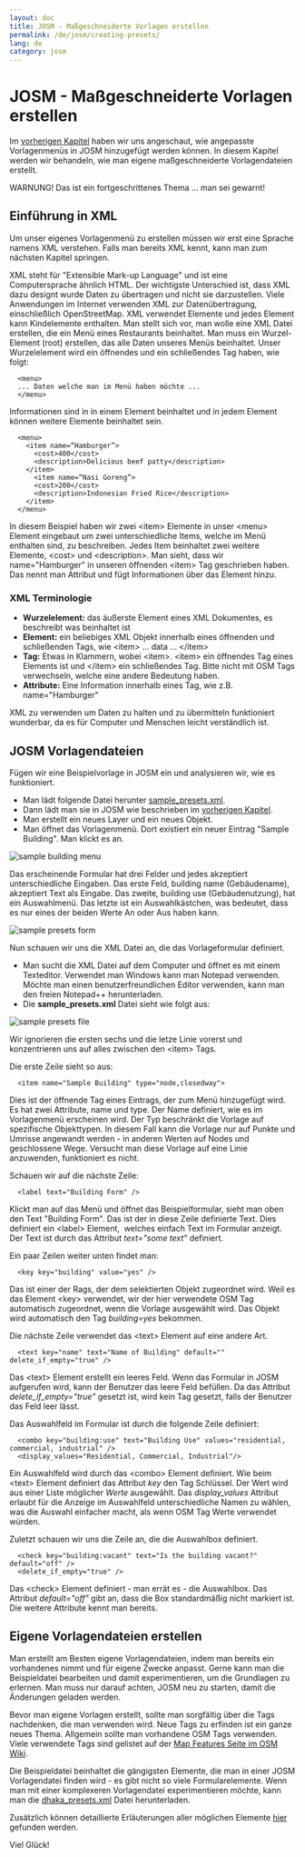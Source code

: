 ```yaml
---
layout: doc
title: JOSM - Maßgeschneiderte Vorlagen erstellen
permalink: /de/josm/creating-presets/
lang: de
category: josm
---
```


JOSM - Maßgeschneiderte Vorlagen erstellen
=======================


Im [vorherigen Kapitel](/de/josm/josm-presets) haben wir uns angeschaut, wie angepasste Vorlagenmenüs in JOSM hinzugefügt werden können. In diesem Kapitel werden wir behandeln, wie man eigene maßgeschneiderte Vorlagendateien erstellt.  

WARNUNG! Das ist ein fortgeschrittenes Thema ... man sei gewarnt!  

Einführung in XML
-------------------

Um unser eigenes Vorlagenmenü zu erstellen müssen wir erst eine Sprache namens XML verstehen. Falls man bereits XML kennt, kann man zum nächsten Kapitel springen.  

XML steht für "Extensible Mark-up Language" und ist eine Computersprache ähnlich HTML. Der wichtigste Unterschied ist, dass XML dazu designt wurde Daten zu übertragen und nicht sie darzustellen. Viele Anwendungen im Internet verwenden XML zur Datenübertragung, einschließlich OpenStreetMap. XML verwendet Elemente und jedes Element kann Kindelemente enthalten. Man stellt sich vor, man wolle eine XML Datei erstellen, die ein Menü eines Restaurants beinhaltet. Man muss ein Wurzel-Element (root) erstellen, das alle Daten unseres Menüs beinhaltet. Unser Wurzelelement wird ein öffnendes und ein schließendes Tag haben, wie folgt:

      <menu>
      ... Daten welche man im Menü haben möchte ...
      </menu>

Informationen sind in in einem Element beinhaltet und in jedem Element können weitere Elemente beinhaltet sein.  

      <menu>
        <item name=“Hamburger”>
          <cost>400</cost>
          <description>Delicious beef patty</description>
        </item>
          <item name=“Nasi Goreng”>
          <cost>200</cost>
          <description>Indonesian Fried Rice</description>
        </item>
      </menu>

In diesem Beispiel haben wir zwei &lt;item&gt; Elemente in unser &lt;menu&gt; Element eingebaut um zwei unterschiedliche Items, welche im Menü enthalten sind, zu beschreiben. Jedes Item beinhaltet zwei weitere Elemente, &lt;cost&gt; und &lt;description&gt;. Man sieht, dass wir name="Hamburger" in unseren öffnenden &lt;item&gt; Tag geschrieben haben. Das nennt man Attribut und fügt Informationen über das Element hinzu.


### XML Terminologie

- **Wurzelelement:** das äußerste Element eines XML Dokumentes, es beschreibt was beinhaltet ist  
- **Element:** ein beliebiges XML Objekt innerhalb eines öffnenden und schließenden Tags, wie &lt;item&gt; ... data ... &lt;/item&gt;  
- **Tag:** Etwas in Klammern, wobei &lt;item&gt;. &lt;item&gt; ein öffnendes Tag eines Elements ist und &lt;/item&gt; ein schließendes Tag. Bitte nicht mit OSM Tags verwechseln, welche eine andere Bedeutung haben.  
- **Attribute:** Eine Information innerhalb eines Tag, wie z.B. name="Hamburger"  

XML zu verwenden um Daten zu halten und zu übermitteln funktioniert wunderbar, da es für Computer und Menschen leicht verständlich ist.  


JOSM Vorlagendateien
-------------------

Fügen wir eine Beispielvorlage in JOSM ein und analysieren wir, wie es funktioniert.  

- Man lädt folgende Datei herunter [sample_presets.xml](/files/sample_presets.xml).  
- Dann lädt man sie in JOSM wie beschrieben im [vorherigen Kapitel](/de/josm/josm-presets).  
- Man erstellt ein neues Layer und ein neues Objekt.  
- Man öffnet das Vorlagenmenü. Dort existiert ein neuer Eintrag "Sample Building". Man klickt es an.  

![sample building menu][]

Das erscheinende Formular hat drei Felder und jedes akzeptiert unterschiedliche Eingaben. Das erste Feld, building name (Gebäudename), akzeptiert Text als Eingabe. Das zweite, building use (Gebäudenutzung), hat ein Auswahlmenü. Das letzte ist ein Auswahlkästchen, was bedeutet, dass es nur eines der beiden Werte An oder Aus haben kann.

![sample presets form][]

Nun schauen wir uns die XML Datei an, die das Vorlageformular definiert.

- Man sucht die XML Datei auf dem Computer und öffnet es mit einem Texteditor. Verwendet man Windows kann man Notepad verwenden. Möchte man einen benutzerfreundlichen Editor verwenden, kann man den freien Notepad++ herunterladen.  
- Die **sample_presets.xml** Datei sieht wie folgt aus:  

![sample presets file][]

Wir ignorieren die ersten sechs und die letze Linie vorerst und konzentrieren uns auf alles zwischen den &lt;item&gt; Tags.

Die erste Zeile sieht so aus:

      <item name="Sample Building" type="node,closedway">

Dies ist der öffnende Tag eines Eintrags, der zum Menü hinzugefügt wird. Es hat zwei Attribute, name und type. Der Name definiert, wie es im Vorlagenmenü erscheinen wird. Der Typ beschränkt die Vorlage auf spezifische Objekttypen. In diesem Fall kann die Vorlage nur auf Punkte und Umrisse angewandt werden - in anderen Werten auf Nodes und geschlossene Wege. Versucht man diese Vorlage auf eine Linie anzuwenden, funktioniert es nicht.  

Schauen wir auf die nächste Zeile:  

      <label text="Building Form" />

Klickt man auf das Menü und öffnet das Beispielformular, sieht man oben den Text "Building Form". Das ist der in diese Zeile definierte Text. Dies definiert ein &lt;label&gt; Element,  welches einfach Text im Formular anzeigt. Der Text ist durch das Attribut *text="some text"* definiert.  

Ein paar Zeilen weiter unten findet man:  

      <key key="building" value="yes" />

Das ist einer der Rags, der dem selektierten Objekt zugeordnet wird. Weil es das Element &lt;key&gt; verwendet, wir der hier verwendete OSM Tag automatisch zugeordnet, wenn die Vorlage ausgewählt wird. Das Objekt wird automatisch den Tag *building=yes* bekommen.  

Die nächste Zeile verwendet das &lt;text&gt; Element auf eine andere Art.  

      <text key="name" text="Name of Building" default="" delete_if_empty="true" />

Das &lt;text&gt; Element erstellt ein leeres Feld. Wenn das Formular in JOSM aufgerufen wird, kann der Benutzer das leere Feld befüllen. Da das Attribut *delete_if_empty="true"* gesetzt ist, wird kein Tag gesetzt, falls der Benutzer das Feld leer lässt.  

Das Auswahlfeld im Formular ist durch die folgende Zeile definiert:  

      <combo key="building:use" text="Building Use" values="residential, commercial, industrial" />
      <display_values="Residential, Commercial, Industrial"/>

Ein Auswahlfeld wird durch das &lt;combo&gt; Element definiert. Wie beim &lt;text&gt; Element definiert das Attribut *key* den Tag Schlüssel. Der Wert wird aus einer Liste möglicher *Werte* ausgewählt. Das *display_values* Attribut erlaubt für die Anzeige im Auswahlfeld unterschiedliche Namen zu wählen, was die Auswahl einfacher macht, als wenn OSM Tag Werte verwendet würden.  

Zuletzt schauen wir uns die Zeile an, die die Auswahlbox definiert.  

      <check key="building:vacant" text="Is the building vacant?" default="off" /> 
      <delete_if_empty="true" />

Das &lt;check&gt; Element definiert - man errät es -  die Auswahlbox. Das Attribut *default="off"* gibt an, dass die Box standardmäßig nicht markiert ist. Die weitere Attribute kennt man bereits.  

Eigene Vorlagendateien erstellen
------------------------------

Man erstellt am Besten eigene Vorlagendateien, indem man bereits ein vorhandenes nimmt und für eigene Zwecke anpasst. Gerne kann man die Beispieldatei bearbeiten und damit experimentieren, um die Grundlagen zu erlernen. Man muss nur darauf achten, JOSM neu zu starten, damit die Änderungen geladen werden.  

Bevor man eigene Vorlagen erstellt, sollte man sorgfältig über die Tags nachdenken, die man verwenden wird. Neue Tags zu erfinden ist ein ganze neues Thema. Allgemein sollte man vorhandene OSM Tags verwenden. Viele verwendete Tags sind gelistet auf der [Map Features Seite im OSM Wiki](http://wiki.openstreetmap.org/wiki/Map_Features).  

Die Beispieldatei beinhaltet die gängigsten Elemente, die man in einer JOSM Vorlagendatei finden wird - es gibt nicht so viele Formularelemente. Wenn man mit einer komplexeren Vorlagendatei experimentieren möchte, kann man die [dhaka_presets.xml](/files/dhaka_presets.xml) Datei herunterladen.  

Zusätzlich können detaillierte Erläuterungen aller möglichen Elemente [hier](http://josm.openstreetmap.de/wiki/TaggingPresets) gefunden werden.  

Viel Glück!  


[sample building menu]: /images/josm/sample-building-menu.png
[sample presets form]: /images/josm/sample-presets-form.png
[sample presets file]: /images/josm/sample-presets-file.png